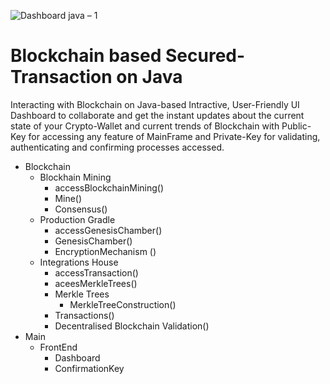 ![Dashboard java – 1](https://user-images.githubusercontent.com/53647573/81779583-9df12d00-9512-11ea-993d-f80727bbe77f.png)

# Blockchain based Secured-Transaction on Java

Interacting with Blockchain on Java-based Intractive, User-Friendly UI Dashboard to collaborate and get the instant updates about the current state of your Crypto-Wallet and current trends of Blockchain with Public-Key for accessing any feature of MainFrame and Private-Key for validating, authenticating and confirming processes accessed.
- Blockchain
  - Blockhain Mining
    - accessBlockchainMining()
    - Mine()
    - Consensus()
  - Production Gradle
    - accessGenesisChamber()
    - GenesisChamber()
    - EncryptionMechanism ()
  - Integrations House
    - accessTransaction()
    - aceesMerkleTrees()
    - Merkle Trees
      - MerkleTreeConstruction()
    - Transactions()
    - Decentralised Blockchain Validation()
- Main
  - FrontEnd
    - Dashboard
    - ConfirmationKey
